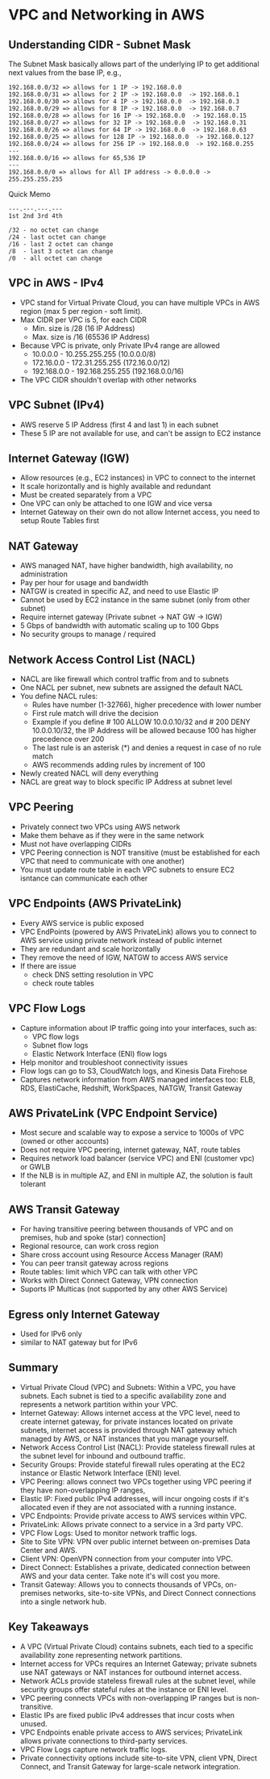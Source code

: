 # VPC and Networking in AWS

## Understanding CIDR - Subnet Mask

The Subnet Mask basically allows part of the underlying IP to get additional next values from the base IP, e.g.,

```
192.168.0.0/32 => allows for 1 IP -> 192.168.0.0
192.168.0.0/31 => allows for 2 IP -> 192.168.0.0  -> 192.168.0.1
192.168.0.0/30 => allows for 4 IP -> 192.168.0.0  -> 192.168.0.3
192.168.0.0/29 => allows for 8 IP -> 192.168.0.0  -> 192.168.0.7
192.168.0.0/28 => allows for 16 IP -> 192.168.0.0  -> 192.168.0.15
192.168.0.0/27 => allows for 32 IP -> 192.168.0.0  -> 192.168.0.31
192.168.0.0/26 => allows for 64 IP -> 192.168.0.0  -> 192.168.0.63
192.168.0.0/25 => allows for 128 IP -> 192.168.0.0  -> 192.168.0.127
192.168.0.0/24 => allows for 256 IP -> 192.168.0.0  -> 192.168.0.255
---
192.168.0.0/16 => allows for 65,536 IP
---
192.168.0.0/0 => allows for All IP address -> 0.0.0.0 -> 255.255.255.255
```

Quick Memo

```
---.---.---.---
1st 2nd 3rd 4th

/32 - no octet can change
/24 - last octet can change
/16 - last 2 octet can change
/8  - last 3 octet can change
/0  - all octet can change
```

## VPC in AWS - IPv4

- VPC stand for Virtual Private Cloud, you can have multiple VPCs in AWS region (max 5 per region - soft limit).
- Max CIDR per VPC is 5, for each CIDR
    - Min. size is /28 (16 IP Address)
    - Max. size is /16 (65536 IP Address)
- Because VPC is private, only Private IPv4 range are allowed
    - 10.0.0.0 - 10.255.255.255 (10.0.0.0/8)
    - 172.16.0.0 - 172.31.255.255 (172.16.0.0/12)
    - 192.168.0.0 - 192.168.255.255 (192.168.0.0/16)
- The VPC CIDR shouldn't overlap with other networks 

## VPC Subnet (IPv4)

- AWS reserve 5 IP Address (first 4 and last 1) in each subnet
- These 5 IP are not available for use, and can't be assign to EC2 instance

## Internet Gateway (IGW)

- Allow resources (e.g., EC2 instances) in VPC to connect to the internet
- It scale horizontally and is highly available and redundant
- Must be created separately from a VPC
- One VPC can only be attached to one IGW and vice versa
- Internet Gateway on their own do not allow Internet access, you need to setup Route Tables first


## NAT Gateway

- AWS managed NAT, have higher bandwidth, high availability, no administration
- Pay per hour for usage and bandwidth
- NATGW is created in specific AZ, and need to use Elastic IP
- Cannot be used by EC2 instance in the same subnet (only from other subnet)
- Require internet gateway (Private subnet -> NAT GW -> IGW)
- 5 Gbps of bandwidth with automatic scaling up to 100 Gbps
- No security groups to manage / required

## Network Access Control List (NACL)

- NACL are like firewall which control traffic from and to subnets
- One NACL per subnet, new subnets are assigned the default NACL
- You define NACL rules:
    - Rules have number (1-32766), higher precedence with lower number
    - First rule match will drive the decision
    - Example if you define # 100 ALLOW 10.0.0.10/32 and # 200 DENY 10.0.0.10/32, the IP Address will be allowed because 100 has higher precedence over 200
    - The last rule is an asterisk (*) and denies a request in case of no rule match
    - AWS recommends adding rules by increment of 100
- Newly created NACL will deny everything
- NACL are great way to block specific IP Address at subnet level

## VPC Peering

- Privately connect two VPCs using AWS network
- Make them behave as if they were in the same network
- Must not have overlapping CIDRs
- VPC Peering connection is NOT transitive (must be established for each VPC that need to communicate with one another)
- You must update route table in each VPC subnets to ensure EC2 isntance can communicate each other

## VPC Endpoints (AWS PrivateLink)

- Every AWS service is public exposed
- VPC EndPoints (powered by AWS PrivateLink) allows you to connect to AWS service using private network instead of public internet
- They are redundant and scale horizontally
- They remove the need of IGW, NATGW to access AWS service
- If there are issue
    - check DNS setting resolution in VPC
    - check route tables

## VPC Flow Logs

- Capture information about IP traffic going into your interfaces, such as:
    - VPC flow logs
    - Subnet flow logs
    - Elastic Network Interface (ENI) flow logs
- Help monitor and troubleshoot connectivity issues
- Flow logs can go to S3, CloudWatch logs, and Kinesis Data Firehose
- Captures network information from AWS managed interfaces too: ELB, RDS, ElastiCache, Redshift, WorkSpaces, NATGW, Transit Gateway

## AWS PrivateLink (VPC Endpoint Service)

- Most secure and scalable way to expose a service to 1000s of VPC (owned or other accounts)
- Does not require VPC peering, internet gateway, NAT, route tables
- Requires network load balancer (service VPC) and ENI (customer vpc) or GWLB
- If the NLB is in multiple AZ, and ENI in multiple AZ, the solution is fault tolerant

## AWS Transit Gateway

- For having transitive peering between thousands of VPC and on premises, hub and spoke (star) connection]
- Regional resource, can work cross region
- Share cross account using Resource Access Manager (RAM)
- You can peer transit gateway across regions
- Route tables: limit which VPC can talk with other VPC
- Works with Direct Connect Gateway, VPN connection
- Suports IP Multicas (not supported by any other AWS Service)

## Egress only Internet Gateway

- Used for IPv6 only
- similar to NAT gateway but for IPv6

## Summary

- Virtual Private Cloud (VPC) and Subnets: Within a VPC, you have subnets. Each subnet is tied to a specific availability zone and represents a network partition within your VPC.
- Internet Gateway: Allows internet access at the VPC level, need to create internet gateway, for private instances located on private subnets, internet access is provided through NAT gateway which managed by AWS, or NAT instances that you manage yourself.
- Network Access Control List (NACL): Provide stateless firewall rules at the subnet level for inbound and outbound traffic. 
- Security Groups: Provide stateful firewall rules operating at the EC2 instance or Elastic Network Interface (ENI) level.
- VPC Peering: allows connect two VPCs together using VPC peering if they have non-overlapping IP ranges,
- Elastic IP: Fixed public IPv4 addresses, will incur ongoing costs if it's allocated even if they are not associated with a running instance.
- VPC Endpoints: Provide private access to AWS services within VPC.
- PrivateLink: Allows private connect to a service in a 3rd party VPC.
- VPC Flow Logs: Used to monitor network traffic logs.
- Site to Site VPN: VPN over public internet between on-premises Data Center and AWS.
- Client VPN: OpenVPN connection from your computer into VPC.
- Direct Connect: Establishes a private, dedicated connection between AWS and your data center. Take note it's will cost you more.
- Transit Gateway: Allows you to connects thousands of VPCs, on-premises networks, site-to-site VPNs, and Direct Connect connections into a single network hub.

## Key Takeaways

- A VPC (Virtual Private Cloud) contains subnets, each tied to a specific availability zone representing network partitions.
- Internet access for VPCs requires an Internet Gateway; private subnets use NAT gateways or NAT instances for outbound internet access.
- Network ACLs provide stateless firewall rules at the subnet level, while security groups offer stateful rules at the instance or ENI level.
- VPC peering connects VPCs with non-overlapping IP ranges but is non-transitive.
- Elastic IPs are fixed public IPv4 addresses that incur costs when unused.
- VPC Endpoints enable private access to AWS services; PrivateLink allows private connections to third-party services.
- VPC Flow Logs capture network traffic logs.
- Private connectivity options include site-to-site VPN, client VPN, Direct Connect, and Transit Gateway for large-scale network integration.